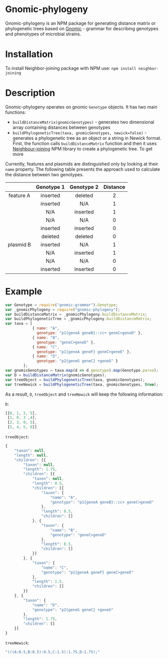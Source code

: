 # Gnomic-phylogeny

Gnomic-phylogeny is an NPM package for generating distance matrix or phylogenetic trees based on [Gnomic](https://www.npmjs.com/package/gnomic-grammar) - grammar for describing genotypes and phenotypes of microbial strains.
# Installation

To install Neighbor-joining package with NPM use: `npm install neighbor-joining`

# Description

Gnomic-phylogeny operates on gnomic `Genotype` objects. It has two main functions:
* `buildDistanceMatrix(gnomicGenotypes)` - generates two dimensional array containing distances between genotypes
* `buildPhylogeneticTree(taxa, gnomicGenotypes, newick=false)` - generates a phylogenetic tree as an object or a string in Newick format. First, the function calls `buildDistanceMatrix` function and then it uses [Neighbour-joining](https://www.npmjs.com/package/neighbor-joining) NPM library to create a phylogenetic tree. To get more

Currently, features and plasmids are distinguished only by looking at their `name` property. The following table presents the approach used to calculate the distance between two genotypes.

|           | Genotype 1 | Genotype 2 | Distance |
|:---------:|:----------:|:----------:|:--------:|
| feature A |  inserted  |   deleted  |     2    |
|           |  inserted  |     N/A    |     1    |
|           |     N/A    |  inserted  |     1    |
|           |     N/A    |     N/A    |     0    |
|           |  inserted  |  inserted  |     0    |
|           |   deleted  |   deleted  |     0    |
| plasmid B |  inserted  |     N/A    |     1    |
|           |     N/A    |  inserted  |     1    |
|           |     N/A    |     N/A    |     0    |
|           |  inserted  |  inserted  |     0    |

# Example
```javascript
var Genotype = require("gnomic-grammar").Genotype;
var _gnomicPhylogeny = require("gnomic-phylogeny");
var buildDistanceMatrix = _gnomicPhylogeny.buildDistanceMatrix;
var buildPhylogeneticTree = _gnomicPhylogeny.buildDistanceMatrix;
var taxa = [
            { name: "A",
              genotype: "p1{geneA geneB}::cc+ geneC>geneD" },
            { name: "B",
              genotype: "geneC>geneD" },
            { name: "C",
              genotype: "p1{geneA geneF} geneC>geneE" },
            { name: "D",
              genotype: "p2{geneG geneC} +geneG" }
        ];
var gnomicGenotypes = taxa.map(d => d.genotype).map(Genotype.parse);
var D = buildDistanceMatrix(gnomicGenotypes);
var treeObject = buildPhylogeneticTree(taxa, gnomicGenotypes);
var treeNewick = buildPhylogeneticTree(taxa, gnomicGenotypes, true);
```
As a result, `D`, `treeObject` and `treeNewick` will keep the following information:

`D`:
```javascript
[[0, 1, 2, 5],
 [1, 0, 3 ,4],
 [2, 3, 0, 5],
 [5, 4, 5, 0]]
```
`treeObject`:
```javascript
{
    "taxon": null,
    "length": null,
    "children": [{
        "taxon": null,
        "length": 1.75,
        "children": [{
            "taxon": null,
            "length": 0.5,
            "children": [{
                "taxon": {
                    "name": "A",
                    "genotype": "p1{geneA geneB}::cc+ geneC>geneD"
                },
                "length": 0.5,
                "children": []
            }, {
                "taxon": {
                    "name": "B",
                    "genotype": "geneC>geneD"
                },
                "length": 0.5,
                "children": []
            }]
        }, {
            "taxon": {
                "name": "C",
                "genotype": "p1{geneA geneF} geneC>geneE"
            },
            "length": 1.5,
            "children": []
        }]
    }, {
        "taxon": {
            "name": "D",
            "genotype": "p2{geneG geneC} +geneG"
        },
        "length": 1.75,
        "children": []
    }]
}
```
`treeNewick`:
```javascript
"(((A:0.5,B:0.5):0.5,C:1.5):1.75,D:1.75);"
```